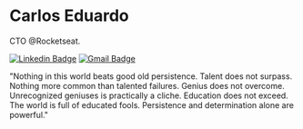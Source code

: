 # Carlos Eduardo


CTO @Rocketseat.


[![Linkedin Badge](https://img.shields.io/badge/-Carlos%20Eduardo-#780105?style=flat-square&logo=Linkedin&logoColor=white&link=https://www.linkedin.com/in/carlos-eduardo-claudino-gomes-06ba04268?lipi=urn%3Ali%3Apage%3Ad_flagship3_profile_view_base_contact_details%3BUBLr0wZdSiyisjjvmIn8yQ%3D%3D)](https://www.linkedin.com/in/carlos-eduardo-claudino-gomes-06ba04268?lipi=urn%3Ali%3Apage%3Ad_flagship3_profile_view_base_contact_details%3BUBLr0wZdSiyisjjvmIn8yQ%3D%3D) 
[![Gmail Badge](https://img.shields.io/badge/-diego.schell.f@gmail.com-00875f?style=flat-square&logo=Gmail&logoColor=white&link=mailto:vclaudinogomes@gmail.com)](vclaudinogomes@gmail.com)



"Nothing in this world beats good old persistence. Talent does not surpass. Nothing more common than talented failures. Genius does not overcome. Unrecognized geniuses is practically a cliche. Education does not exceed. The world is full of educated fools. Persistence and determination alone are powerful."
